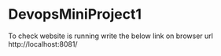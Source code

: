 # DevopsMiniProject1
To check website is running write the below link on browser url
http://localhost:8081/